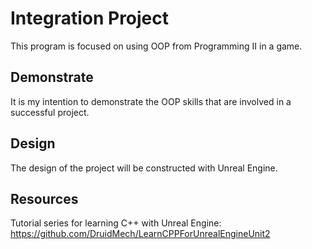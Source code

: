 # Integration Project

This program is focused on using OOP from Programming II in a game.

## Demonstrate

It is my intention to demonstrate the OOP skills that are involved in a successful project.

## Design

The design of the project will be constructed with Unreal Engine.

## Resources

Tutorial series for learning C++ with Unreal Engine:
https://github.com/DruidMech/LearnCPPForUnrealEngineUnit2
